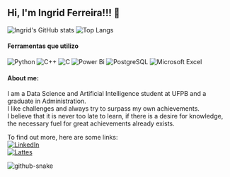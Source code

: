 ## Hi, I'm Ingrid Ferreira!!! 👋

![Ingrid's GitHub stats](https://github-readme-stats.vercel.app/api?username=IngridDayaneFerreira&show_icons=true&theme=synthwave) ![Top Langs](https://github-readme-stats.vercel.app/api/top-langs/?username=IngridDayaneFerreira&hide_progress=true&theme=synthwave)

#### Ferramentas que utilizo
![Python](https://img.shields.io/badge/python-3670A0?style=for-the-badge&logo=python&logoColor=ffdd54) ![C++](https://img.shields.io/badge/C%2B%2B-f61491?style=for-the-badge&logo=c%2B%2B&logoColor=white) ![C](https://img.shields.io/badge/C-00599C?style=for-the-badge&logo=c&logoColor=white) ![Power Bi](https://img.shields.io/badge/power_bi-F2C811?style=for-the-badge&logo=powerbi&logoColor=black) ![PostgreSQL](https://img.shields.io/badge/PostgreSQL-316192?style=for-the-badge&logo=postgresql&logoColor=white) ![Microsoft Excel](https://img.shields.io/badge/Microsoft_Excel-217346?style=for-the-badge&logo=microsoft-excel&logoColor=white) 
#### About me:
I am a Data Science and Artificial Intelligence student at UFPB and a graduate in Administration.\
I like challenges and always try to surpass my own achievements.\
I believe that it is never too late to learn, if there is a desire for knowledge, the necessary fuel for great achievements already exists.

To find out more, here are some links:\
[![LinkedIn](https://img.shields.io/badge/linkedin-%230077B5.svg?style=plastic&logo=linkedin&logoColor=white)](http://linkedin.com/in/ingrid-ferreira-978411236)\
[![Lattes](https://img.shields.io/badge/-LATTES-orange?style=plastic&logo=bookstack&logoColor=white)](http://lattes.cnpq.br/1430521530856447)

<picture>
  <source media="(prefers-color-scheme: dark)" srcset="github-snake-dark.svg" />
  <source media="(prefers-color-scheme: light)" srcset="github-snake.svg" />
  <img alt="github-snake" src="github-snake.svg" />
</picture>
